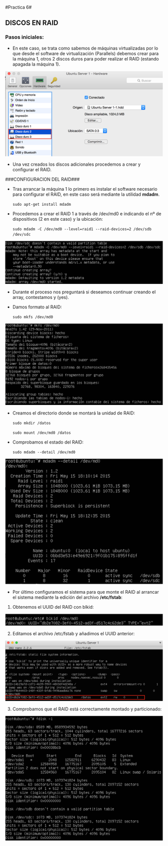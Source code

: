 #Practica 6#

## DISCOS EN RAID ##

### Pasos iniciales: ###

- En este caso, se trata como sabemos de máquinas virtualizadas por lo que desde el software de virtualización (Parallels) debemos crear para la máquina 1, otros 2 discos duros para poder realizar el RAID (estando apagada la máquina 1).

![img](https://github.com/nachobit/ETSIIT/blob/master/SWAP/practica6/discos.png)

- Una vez creados los discos adicionales procedemos a crear y configurar el RAID.


###CONFIGURACION DEL RAID###

- Tras arrancar la máquina 1 lo primero es instalar el software necesario para configurar el RAID, en este caso será mediante la utilidad **mdadm**.

	`sudo apt-get install mdadm`

- Procedemos a crear el RAID 1 a través de /dev/md0 e indicando el nº de dispositivos (2 en este caso) y la ubicación:

	`sudo mdadm -C /dev/md0 --level=raid1 --raid-devices=2 /dev/sdb /dev/sdc`

![img](https://github.com/nachobit/ETSIIT/blob/master/SWAP/practica6/mdadm.png)

- Durante el proceso nos preguntará si deseamos continuar creando el array, contestamos y (yes).

- Damos formato al RAID:

	`sudo mkfs /dev/md0`

![img](https://github.com/nachobit/ETSIIT/blob/master/SWAP/practica6/mkfs.png)

- Creamos el directorio donde se montará la unidad de RAID:

	`sudo mkdir /datos`

	`sudo mount /dev/md0 /datos`

- Comprobamos el estado del RAID:

	`sudo mdadm --detail /dev/md0`

![img](https://github.com/nachobit/ETSIIT/blob/master/SWAP/practica6/res.png)

- Por último configuramos el sistema para que monte el RAID al arrancar el sistema mediante la edición del archivo **/etc/fstab**:

1. Obtenemos el UUID del RAID con blkid:

![img](https://github.com/nachobit/ETSIIT/blob/master/SWAP/practica6/uuid.png)

2. Editamos el archivo /etc/fstab y añadimos el UUID anterior:

![img](https://github.com/nachobit/ETSIIT/blob/master/SWAP/practica6/fstab.png)

3. Comprobamos que el RAID está correctamente montado y particionado:

![img](https://github.com/nachobit/ETSIIT/blob/master/SWAP/practica6/fdisk.png)
